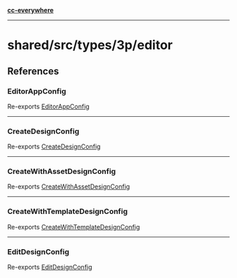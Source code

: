 [**cc-everywhere**](../../../../../index.md)

***

# shared/src/types/3p/editor

## References

### EditorAppConfig

Re-exports [EditorAppConfig](app-config-types/type-aliases/editor-app-config.md)

***

### CreateDesignConfig

Re-exports [CreateDesignConfig](design-config-types/interfaces/create-design-config.md)

***

### CreateWithAssetDesignConfig

Re-exports [CreateWithAssetDesignConfig](design-config-types/interfaces/create-with-asset-design-config.md)

***

### CreateWithTemplateDesignConfig

Re-exports [CreateWithTemplateDesignConfig](design-config-types/interfaces/create-with-template-design-config.md)

***

### EditDesignConfig

Re-exports [EditDesignConfig](design-config-types/interfaces/edit-design-config.md)
